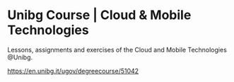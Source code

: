 # Unibg Course | Cloud & Mobile Technologies
Lessons, assignments and exercises of the Cloud and Mobile Technologies @Unibg.

https://en.unibg.it/ugov/degreecourse/51042
